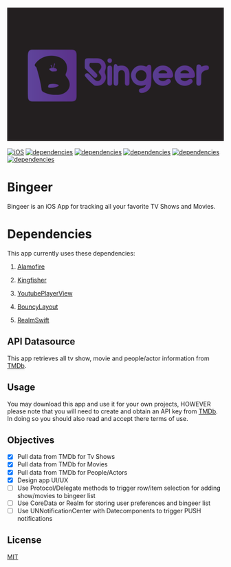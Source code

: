 ![BingeerLogo](https://raw.githubusercontent.com/atdheboshnjaku/Bingeer/a0c8e23f1360262c18870a88d5eb43a0de7880b5/Bingeer.svg)

[![iOS](https://img.shields.io/badge/Platform-iOS%2014%2B-green)](https://apple.com) [![dependencies](https://img.shields.io/badge/Dependencies-Alamofire-red)](https://cocoapods.org/pods/Alamofire) [![dependencies](https://img.shields.io/badge/Dependencies-Kingfisher-red)](https://cocoapods.org/pods/Kingfisher) [![dependencies](https://img.shields.io/badge/Dependencies-YoutubePlayerView-red)](https://cocoapods.org/pods/YoutubePlayerView) 
    [![dependencies](https://img.shields.io/badge/Dependencies-BouncyLayout-red)](https://cocoapods.org/pods/BouncyLayout)  
    [![dependencies](https://img.shields.io/badge/Dependencies-RealmSwift-red)](https://cocoapods.org/pods/RealmSwift)  

# Bingeer

Bingeer is an iOS App for tracking all your favorite TV Shows and Movies.

# Dependencies 

This app currently uses these dependencies:

1. [Alamofire](https://cocoapods.org/pods/Alamofire) 

2. [Kingfisher](https://cocoapods.org/pods/Kingfisher)

3. [YoutubePlayerView](https://cocoapods.org/pods/YoutubePlayerView)

4. [BouncyLayout](https://cocoapods.org/pods/BouncyLayout)

5. [RealmSwift](https://cocoapods.org/pods/RealmSwift)

## API Datasource

This app retrieves all tv show, movie and people/actor information from [TMDb](https://www.themoviedb.org/). 

## Usage

You may download this app and use it for your own projects, HOWEVER please note that you will need to create and obtain an API key from [TMDb](https://www.themoviedb.org/). In doing so you should also read and accept there terms of use.

## Objectives

- [X] Pull data from TMDb for Tv Shows
- [X] Pull data from TMDb for Movies
- [X] Pull data from TMDb for People/Actors
- [X] Design app UI/UX
- [ ] Use Protocol/Delegate methods to trigger row/item selection for adding show/movies to bingeer list
- [ ] Use CoreData or Realm for storing user preferences and bingeer list
- [ ] Use UNNotificationCenter with Datecomponents to trigger PUSH notifications

## License

[MIT](https://github.com/atdheboshnjaku/Bingeer/blob/main/LICENSE.txt)
